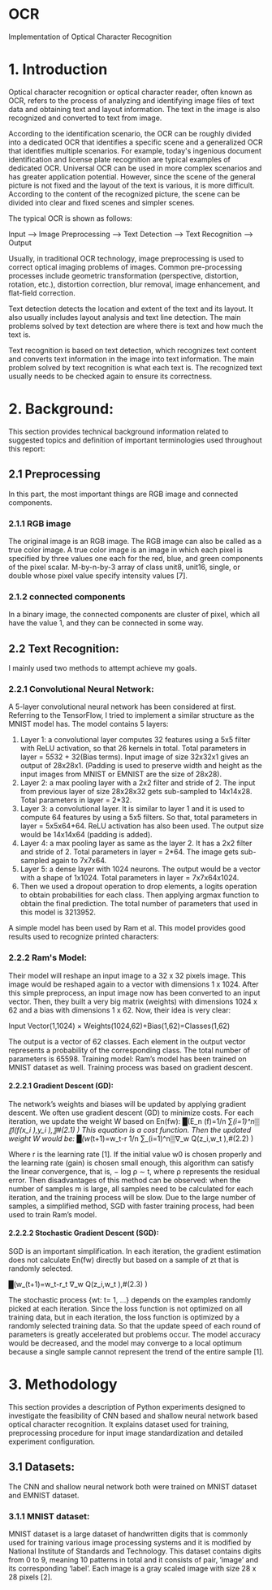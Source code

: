 # OCR
Implementation of Optical Character Recognition

# 1. Introduction
Optical character recognition or optical character reader, often known as OCR, refers to the process of analyzing and identifying image files of text data and obtaining text and layout information. The text in the image is also recognized and converted to text from image. 
 
According to the identification scenario, the OCR can be roughly divided into a dedicated OCR that identifies a specific scene and a generalized OCR that identifies multiple scenarios. For example, today's ingenious document identification and license plate recognition are typical examples of dedicated OCR. Universal OCR can be used in more complex scenarios and has greater application potential. However, since the scene of the general picture is not fixed and the layout of the text is various, it is more difficult. According to the content of the recognized picture, the scene can be divided into clear and fixed scenes and simpler scenes.
 
The typical OCR is shown as follows:
 
Input --> Image Preprocessing --> Text Detection --> Text Recognition --> Output
 
Usually, in traditional OCR technology, image preprocessing is used to correct optical imaging problems of images. Common pre-processing processes include geometric transformation (perspective, distortion, rotation, etc.), distortion correction, blur removal, image enhancement, and flat-field correction.
 
Text detection detects the location and extent of the text and its layout. It also usually includes layout analysis and text line detection. The main problems solved by text detection are where there is text and how much the text is.
 
Text recognition is based on text detection, which recognizes text content and converts text information in the image into text information. The main problem solved by text recognition is what each text is. The recognized text usually needs to be checked again to ensure its correctness.

# 2. Background:
This section provides technical background information related to suggested topics and definition of important terminologies used throughout this report:

## 2.1 Preprocessing
 In this part, the most important things are RGB image and connected components.
 ### 2.1.1 RGB image
 The original image is an RGB image. The RGB image can also be called as a true color image. A true color image is an image in which each pixel is specified by three values one each for the red, blue, and green components of the pixel scalar. M-by-n-by-3 array of class unit8, unit16, single, or double whose pixel value specify intensity values [7].
 ### 2.1.2 connected components
 In a binary image, the connected components are cluster of pixel, which all have the value 1, and they can be connected in some way.

## 2.2 Text Recognition:
I mainly used two methods to attempt achieve my goals. 
 ### 2.2.1 Convolutional Neural Network:
  A 5-layer convolutional neural network has been considered at first. Referring to the TensorFlow, I tried to implement a similar structure as the MNIST model has. The model contains 5 layers:
  1.	Layer 1: a convolutional layer computes 32 features using a 5x5 filter with ReLU activation, so that 26 kernels in total. Total parameters in layer = 5*5*32 + 32(Bias terms). Input image of size 32x32x1 gives an output of 28x28x1. (Padding is used to preserve width and height as the input images from MNIST or EMNIST are the size of 28x28).
2.	Layer 2: a max pooling layer with a 2x2 filter and stride of 2. The input from previous layer of size 28x28x32 gets sub-sampled to 14x14x28. Total parameters in layer = 2*32.
3.	Layer 3: a convolutional layer. It is similar to layer 1 and it is used to compute 64 features by using a 5x5 filters. So that, total parameters in layer = 5x5x64+64. ReLU activation has also been used. The output size would be 14x14x64 (padding is added).
4.	Layer 4: a max pooling layer as same as the layer 2. It has a 2x2 filter and stride of 2. Total parameters in layer = 2*64. The image gets sub-sampled again to 7x7x64.
5.	Layer 5: a dense layer with 1024 neurons. The output would be a vector with a shape of 1x1024. Total parameters in layer = 7x7x64x1024.
6.	Then we used a dropout operation to drop elements, a logits operation to obtain probabilities for each class. Then applying argmax function to obtain the final prediction.
The total number of parameters that used in this model is 3213952.

A simple model has been used by Ram et al. This model provides good results used to recognize printed characters:
 ### 2.2.2 Ram's Model:
  Their model will reshape an input image to a 32 x 32 pixels image. This image would be reshaped again to a vector with dimensions 1 x 1024. After this simple preprocess, an input image now has been converted to an input vector. Then, they built a very big matrix (weights) with dimensions 1024 x 62 and a bias with dimensions 1 x 62. Now, their idea is very clear:

Input Vector(1,1024) × Weights(1024,62)+Bias(1,62)=Classes(1,62)

The output is a vector of 62 classes. Each element in the output vector represents a probability of the corresponding class.  The total number of parameters is 65598.
Training model:
Ram’s model has been trained on MNIST dataset as well. Training process was based on gradient descent.
#### 2.2.2.1 Gradient Descent (GD):
The network’s weights and biases will be updated by applying gradient descent.
We often use gradient descent (GD) to minimize costs. For each iteration, we update the weight W based on En(fw):
█(E_n (f)=1/n ∑_(i=1)^n▒〖l(f(x_i ),y_i ),〗#(2.1) )
This equation is a cost function.
Then the updated weight W would be:
█(w_(t+1)=w_t-r 1/n ∑_(i=1)^n▒∇_w  Q(z_i,w_t ),#(2.2) )

Where r is the learning rate [1]. 
If the initial value w0 is chosen properly and the learning rate (gain) is chosen small enough, this algorithm can satisfy the linear convergence, that is, − log ρ ∼ t, where ρ represents the residual error.
Then disadvantages of this method can be observed: when the number of samples m is large, all samples need to be calculated for each iteration, and the training process will be slow. Due to the large number of samples, a simplified method, SGD with faster training process, had been used to train Ram’s model.
#### 2.2.2.2 Stochastic Gradient Descent (SGD):
SGD is an important simplification. In each iteration, the gradient estimation does not calculate En(fw) directly but based on a sample of zt that is randomly selected.

█(w_(t+1)=w_t-r_t ∇_w Q(z_i,w_t ),#(2.3) )

The stochastic process {wt: t= 1, …} depends on the examples randomly picked at each iteration. 
Since the loss function is not optimized on all training data, but in each iteration, the loss function is optimized by a randomly selected training data. So that the update speed of each round of parameters is greatly accelerated but problems occur.  The model accuracy would be decreased, and the model may converge to a local optimum because a single sample cannot represent the trend of the entire sample [1].

# 3. Methodology
This section provides a description of Python experiments designed to investigate the feasibility of CNN based and shallow neural network based optical character recognition. It explains dataset used for training, preprocessing procedure for input image standardization and detailed experiment configuration.

## 3.1 Datasets:
The CNN and shallow neural network both were trained on MNIST dataset and EMNIST dataset. 
### 3.1.1 MNIST dataset:
MNIST dataset is a large dataset of handwritten digits that is commonly used for training various image processing systems and it is modified by National Institute of Standards and Technology. This dataset contains digits from 0 to 9, meaning 10 patterns in total and it consists of pair, ‘image’ and its corresponding ‘label’. Each image is a gray scaled image with size 28 x 28 pixels [2]. 
